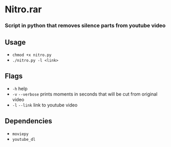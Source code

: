 # Nitro.rar
### Script in python that removes silence parts from youtube video

## Usage

- `chmod +x nitro.py`
- `./nitro.py -l <link>`

## Flags
- `-h` help
- `-v` `--verbose` prints moments in seconds that will be cut from original video
- `-l` `--link` link to youtube video

## Dependencies
- `moviepy`
- `youtube_dl`
